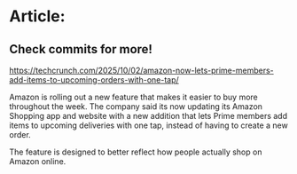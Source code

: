 # Article:

## Check commits for more!
https://techcrunch.com/2025/10/02/amazon-now-lets-prime-members-add-items-to-upcoming-orders-with-one-tap/

Amazon is rolling out a new feature that makes it easier to buy more throughout the week. The company said its now updating its Amazon Shopping app and website with a new addition that lets Prime members add items to upcoming deliveries with one tap, instead of having to create a new order.

The feature is designed to better reflect how people actually shop on Amazon online.